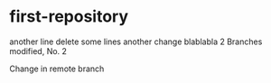 # first-repository

another line
delete some lines
another change
blablabla
2 Branches modified, No. 2

Change in remote branch
